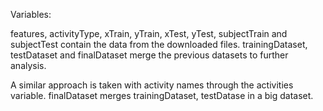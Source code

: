 
Variables:

features, activityType, xTrain, yTrain, xTest, yTest, subjectTrain and subjectTest contain the data from the downloaded files.
trainingDataset, testDataset and finalDataset merge the previous datasets to further analysis.

A similar approach is taken with activity names through the activities variable.
finalDataset merges trainingDataset, testDatase in a big dataset.